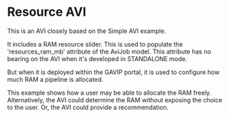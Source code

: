 # Resource AVI

This is an AVI closely based on the Simple AVI example.

It includes a RAM resource slider. This is used to populate the 'resources_ram_mb' attribute of the AviJob model. 
This attribute has no bearing on the AVI when it's developed in STANDALONE mode.

But when it is deployed within the GAVIP portal, it is used to configure how much RAM a pipeline is allocated.

This example shows how a user may be able to allocate the RAM freely.
Alternatively, the AVI could determine the RAM without exposing the choice to the user.
Or, the AVI could provide a recommendation.

